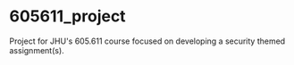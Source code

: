 # 605611_project
Project for JHU's 605.611 course focused on developing a security themed assignment(s).
